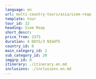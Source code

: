 ```yaml
---
language: en
url: multi-country-tours/asia/siem-reap
template: tour
tour_id: 32
heading: Siem Reap
short_descr: 
price_from: 2375
duration: 4 DAYS/3 NIGHTS
country_id: 0
main_category_id: 2
sub_category_id: 20
imggrp_id: 0
itinerary: ./itinerary.en.md
inclusions: ./inclusions.en.md
---
```

